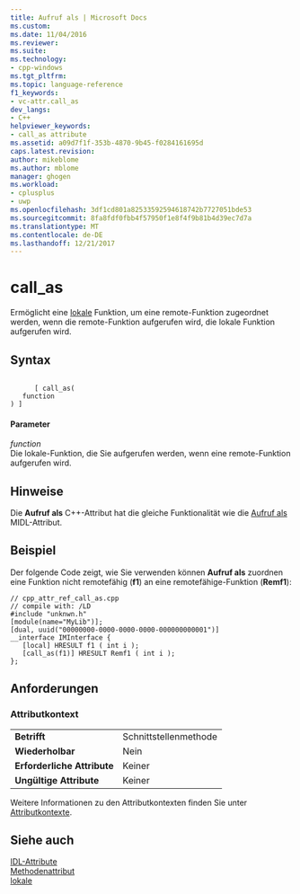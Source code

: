 ```yaml
---
title: Aufruf als | Microsoft Docs
ms.custom: 
ms.date: 11/04/2016
ms.reviewer: 
ms.suite: 
ms.technology:
- cpp-windows
ms.tgt_pltfrm: 
ms.topic: language-reference
f1_keywords:
- vc-attr.call_as
dev_langs:
- C++
helpviewer_keywords:
- call_as attribute
ms.assetid: a09d7f1f-353b-4870-9b45-f0284161695d
caps.latest.revision: 
author: mikeblome
ms.author: mblome
manager: ghogen
ms.workload:
- cplusplus
- uwp
ms.openlocfilehash: 3df1cd801a82533592594618742b7727051bde53
ms.sourcegitcommit: 8fa8fdf0fbb4f57950f1e8f4f9b81b4d39ec7d7a
ms.translationtype: MT
ms.contentlocale: de-DE
ms.lasthandoff: 12/21/2017
---
```

# <a name="callas"></a>call_as
Ermöglicht eine [lokale](../windows/local-cpp.md) Funktion, um eine remote-Funktion zugeordnet werden, wenn die remote-Funktion aufgerufen wird, die lokale Funktion aufgerufen wird.  
  
## <a name="syntax"></a>Syntax  
  
```  
  
      [ call_as(  
   function  
) ]  
```  
  
#### <a name="parameters"></a>Parameter  
 *function*  
 Die lokale-Funktion, die Sie aufgerufen werden, wenn eine remote-Funktion aufgerufen wird.  
  
## <a name="remarks"></a>Hinweise  
 Die **Aufruf als** C++-Attribut hat die gleiche Funktionalität wie die [Aufruf als](http://msdn.microsoft.com/library/windows/desktop/aa366748) MIDL-Attribut.  
  
## <a name="example"></a>Beispiel  
 Der folgende Code zeigt, wie Sie verwenden können **Aufruf als** zuordnen eine Funktion nicht remotefähig (**f1**) an eine remotefähige-Funktion (**Remf1**):  
  
```  
// cpp_attr_ref_call_as.cpp  
// compile with: /LD  
#include "unknwn.h"  
[module(name="MyLib")];  
[dual, uuid("00000000-0000-0000-0000-000000000001")]  
__interface IMInterface {  
   [local] HRESULT f1 ( int i );  
   [call_as(f1)] HRESULT Remf1 ( int i );   
};  
```  
  
## <a name="requirements"></a>Anforderungen  
  
### <a name="attribute-context"></a>Attributkontext  
  
|||  
|-|-|  
|**Betrifft**|Schnittstellenmethode|  
|**Wiederholbar**|Nein|  
|**Erforderliche Attribute**|Keiner|  
|**Ungültige Attribute**|Keiner|  
  
 Weitere Informationen zu den Attributkontexten finden Sie unter [Attributkontexte](../windows/attribute-contexts.md).  
  
## <a name="see-also"></a>Siehe auch  
 [IDL-Attribute](../windows/idl-attributes.md)   
 [Methodenattribut](../windows/method-attributes.md)   
 [lokale](../windows/local-cpp.md)   
